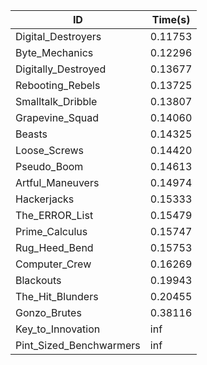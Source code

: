 |ID|Time(s)|
|-|-|
|Digital_Destroyers|0.11753|
|Byte_Mechanics|0.12296|
|Digitally_Destroyed|0.13677|
|Rebooting_Rebels|0.13725|
|Smalltalk_Dribble|0.13807|
|Grapevine_Squad|0.14060|
|Beasts|0.14325|
|Loose_Screws|0.14420|
|Pseudo_Boom|0.14613|
|Artful_Maneuvers|0.14974|
|Hackerjacks|0.15333|
|The_ERROR_List|0.15479|
|Prime_Calculus|0.15747|
|Rug_Heed_Bend|0.15753|
|Computer_Crew|0.16269|
|Blackouts|0.19943|
|The_Hit_Blunders|0.20455|
|Gonzo_Brutes|0.38116|
|Key_to_Innovation|inf|
|Pint_Sized_Benchwarmers|inf|

